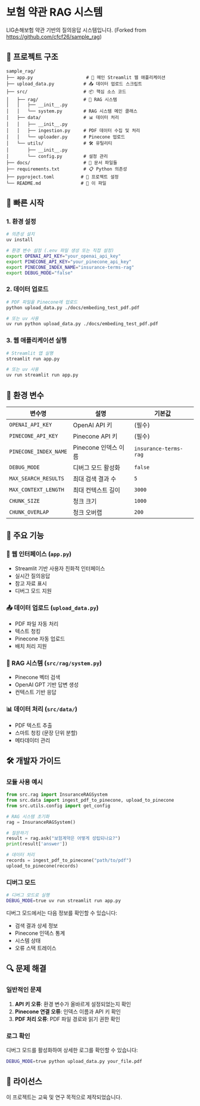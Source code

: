 # 보험 약관 RAG 시스템

LIG손해보험 약관 기반의 질의응답 시스템입니다.
(Forked from https://github.com/cfcf26/sample_rag)

## 📁 프로젝트 구조

```
sample_rag/
├── app.py                    # 🚀 메인 Streamlit 웹 애플리케이션
├── upload_data.py           # 📤 데이터 업로드 스크립트
├── src/                     # 📦 핵심 소스 코드
│   ├── rag/                 # 🧠 RAG 시스템
│   │   ├── __init__.py
│   │   └── system.py        # RAG 시스템 메인 클래스
│   ├── data/                # 📊 데이터 처리
│   │   ├── __init__.py
│   │   ├── ingestion.py     # PDF 데이터 수집 및 처리
│   │   └── uploader.py      # Pinecone 업로드
│   └── utils/               # 🛠️ 유틸리티
│       ├── __init__.py
│       └── config.py        # 설정 관리
├── docs/                    # 📄 문서 파일들
├── requirements.txt         # 📋 Python 의존성
├── pyproject.toml          # 🔧 프로젝트 설정
└── README.md               # 📖 이 파일
```

## 🚀 빠른 시작

### 1. 환경 설정

```bash
# 의존성 설치
uv install

# 환경 변수 설정 (.env 파일 생성 또는 직접 설정)
export OPENAI_API_KEY="your_openai_api_key"
export PINECONE_API_KEY="your_pinecone_api_key"
export PINECONE_INDEX_NAME="insurance-terms-rag"
export DEBUG_MODE="false"
```

### 2. 데이터 업로드

```bash
# PDF 파일을 Pinecone에 업로드
python upload_data.py ./docs/embeding_test_pdf.pdf

# 또는 uv 사용
uv run python upload_data.py ./docs/embeding_test_pdf.pdf
```

### 3. 웹 애플리케이션 실행

```bash
# Streamlit 앱 실행
streamlit run app.py

# 또는 uv 사용
uv run streamlit run app.py
```

## 🔧 환경 변수

| 변수명 | 설명 | 기본값 |
|--------|------|--------|
| `OPENAI_API_KEY` | OpenAI API 키 | (필수) |
| `PINECONE_API_KEY` | Pinecone API 키 | (필수) |
| `PINECONE_INDEX_NAME` | Pinecone 인덱스 이름 | `insurance-terms-rag` |
| `DEBUG_MODE` | 디버그 모드 활성화 | `false` |
| `MAX_SEARCH_RESULTS` | 최대 검색 결과 수 | `5` |
| `MAX_CONTEXT_LENGTH` | 최대 컨텍스트 길이 | `3000` |
| `CHUNK_SIZE` | 청크 크기 | `1000` |
| `CHUNK_OVERLAP` | 청크 오버랩 | `200` |

## 🎯 주요 기능

### 📱 웹 인터페이스 (`app.py`)
- Streamlit 기반 사용자 친화적 인터페이스
- 실시간 질의응답
- 참고 자료 표시
- 디버그 모드 지원

### 📤 데이터 업로드 (`upload_data.py`)
- PDF 파일 자동 처리
- 텍스트 청킹
- Pinecone 자동 업로드
- 배치 처리 지원

### 🧠 RAG 시스템 (`src/rag/system.py`)
- Pinecone 벡터 검색
- OpenAI GPT 기반 답변 생성
- 컨텍스트 기반 응답

### 📊 데이터 처리 (`src/data/`)
- PDF 텍스트 추출
- 스마트 청킹 (문장 단위 분할)
- 메타데이터 관리

## 🛠️ 개발자 가이드

### 모듈 사용 예시

```python
from src.rag import InsuranceRAGSystem
from src.data import ingest_pdf_to_pinecone, upload_to_pinecone
from src.utils.config import get_config

# RAG 시스템 초기화
rag = InsuranceRAGSystem()

# 질문하기
result = rag.ask("보험계약은 어떻게 성립되나요?")
print(result['answer'])

# 데이터 처리
records = ingest_pdf_to_pinecone("path/to/pdf")
upload_to_pinecone(records)
```

### 디버그 모드

```bash
# 디버그 모드로 실행
DEBUG_MODE=true uv run streamlit run app.py
```

디버그 모드에서는 다음 정보를 확인할 수 있습니다:
- 검색 결과 상세 정보
- Pinecone 인덱스 통계
- 시스템 상태
- 오류 스택 트레이스

## 🔍 문제 해결

### 일반적인 문제

1. **API 키 오류**: 환경 변수가 올바르게 설정되었는지 확인
2. **Pinecone 연결 오류**: 인덱스 이름과 API 키 확인
3. **PDF 처리 오류**: PDF 파일 경로와 읽기 권한 확인

### 로그 확인

디버그 모드를 활성화하여 상세한 로그를 확인할 수 있습니다:

```bash
DEBUG_MODE=true python upload_data.py your_file.pdf
```

## 📝 라이선스

이 프로젝트는 교육 및 연구 목적으로 제작되었습니다.
